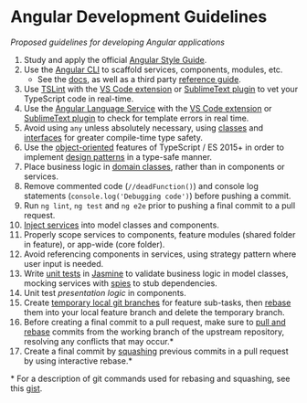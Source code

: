 # Angular Development Guidelines

*Proposed guidelines for developing Angular applications*

1. Study and apply the official [Angular Style Guide](https://angular.io/guide/styleguide).
2. Use the [Angular CLI](https://cli.angular.io/) to scaffold services, components, modules, etc.
    - See the [docs](https://cli.angular.io), as well as a third party [reference guide](https://www.sitepoint.com/ultimate-angular-cli-reference).
3. Use [TSLint](https://palantir.github.io/tslint) with the [VS Code extension](https://marketplace.visualstudio.com/items?itemName=eg2.tslint) or [SublimeText plugin](https://github.com/lavrton/SublimeLinter-contrib-tslint) to vet your TypeScript code in real-time.
4. Use the [Angular Language Service](https://github.com/angular/angular/tree/master/packages/language-service) with the [VS Code extension](https://marketplace.visualstudio.com/items?itemName=Angular.ng-template) or [SublimeText plugin](http://brianflove.com/2017/04/11/angular-language-service/) to check for template errors in real time.
5. Avoid using `any` unless absolutely necessary, using [classes](https://www.typescriptlang.org/docs/handbook/classes.html) and [interfaces](https://www.typescriptlang.org/docs/handbook/interfaces.html) for greater compile-time type safety.
6. Use the [object-oriented](http://rachelappel.com/write-object-oriented-javascript-with-typescript/) features of TypeScript / ES 2015+ in order to implement [design patterns](https://github.com/torokmark/design_patterns_in_typescript) in a type-safe manner.
7. Place business logic in [domain classes](https://www.amazon.com/exec/obidos/ASIN/0321125215/domainlanguag-20), rather than in components or services.
8. Remove commented code (`//deadFunction()`) and console log statements (`console.log('Debugging code')`) before pushing a commit.
9. Run `ng lint`, `ng test` and `ng e2e` prior to pushing a final commit to a pull request.
10. [Inject services](https://angular.io/guide/dependency-injection) into model classes and components.
11. Properly scope services to components, feature modules (shared folder in feature), or app-wide (core folder).
12. Avoid referencing components in services, using strategy pattern where user input is needed.
13. Write [unit tests](https://angular.io/guide/testing) in [Jasmine](https://jasmine.github.io/) to validate business logic in model classes, mocking services with [spies](https://jasmine.github.io/2.0/introduction.html#section-Spies) to stub dependencies.
14. Unit test *presentation logic* in components.
15. Create [temporary local git branches](http://jaimeiniesta.github.io/learn.github.com/p/branching.html) for feature sub-tasks, then [rebase](https://www.atlassian.com/git/tutorials/merging-vs-rebasing) them into your local feature branch and delete the temporary branch.
16. Before creating a final commit to a pull request, make sure to [pull and rebase](http://gitready.com/advanced/2009/02/11/pull-with-rebase.html) commits from the working branch of the upstream repository, resolving any conflicts that may occur.\*
17. Create a final commit by [squashing](http://gitready.com/advanced/2009/02/10/squashing-commits-with-rebase.html) previous commits in a pull request by using interactive rebase.\*

\* For a description of git commands used for rebasing and squashing, see this [gist](https://gist.github.com/tonysneed/42263e6577c30063d093aef2fc488e7a).

